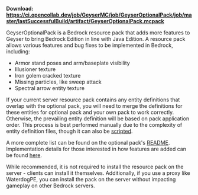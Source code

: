 **Download: https://ci.opencollab.dev/job/GeyserMC/job/GeyserOptionalPack/job/master/lastSuccessfulBuild/artifact/GeyserOptionalPack.mcpack**

GeyserOptionalPack is a Bedrock resource pack that adds more features to Geyser to bring Bedrock Edition in line with Java Edition. A resource pack allows various features and bug fixes to be implemented in Bedrock, including:

- Armor stand poses and arm/baseplate visibility
- Illusioner texture
- Iron golem cracked texture
- Missing particles, like sweep attack
- Spectral arrow entity texture

If your current server resource pack contains any entity definitions that overlap with the optional pack, you will need to merge the definitions for these entities for optional pack and your own pack to work correctly. Otherwise, the prevailing entity definition will be based on pack application order. This process is best performed manually due to the complexity of entity definition files, though it can also be [scripted](https://gist.github.com/Kas-tle/89c6adc3e7901fbabd1b9f71d902d0a6).

A more complete list can be found on the optional pack's [README](https://github.com/GeyserMC/GeyserOptionalPack/blob/master/README.md). Implementation details for those interested in how features are added can be found [here](https://github.com/GeyserMC/GeyserOptionalPack/blob/master/developer_documentation.md).

While recommended, it is not required to install the resource pack on the server - clients can install it themselves. Additionally, if you use a proxy like WaterdogPE, you can install the pack on the server without impacting gameplay on other Bedrock servers.